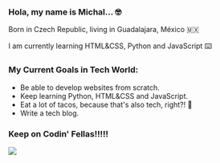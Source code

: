 ### Hola, my name is Michal... 🤓

Born in Czech Republic, living in Guadalajara, México 🇲🇽

I am currently learning HTML&CSS, Python and JavaScript ⌨️

### My Current Goals in Tech World:
- Be able to develop websites from scratch.
- Keep learning Python, HTML&CSS and JavaScript.
- Eat a lot of tacos, because that's also tech, right?! 🌮
- Write a tech blog.


### Keep on Codin' Fellas!!!!!
![](https://media.giphy.com/media/13HgwGsXF0aiGY/giphy.gif)
